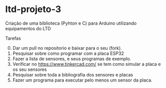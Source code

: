 # ltd-projeto-3
Criação de uma biblioteca (Pyhton e C) para Arduino utilizando equipamentos do LTD

Tarefas

0) Dar um pull no repositorio e baixar para o seu (fork).
1) Pesquisar sobre como programar com a placa ESP32
2) Fazer a lista de sensores, e seus programas de exemplo.
3) Verificar no https://www.tinkercad.com/ se tem como simular a placa e os seu sensores
4) Pesquisar sobre toda a bibliografia dos sensores e placas
5) Fazer um programa para executar pelo menos um sensor da placa.


